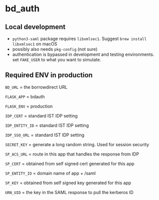 # bd_auth

## Local development

- `python3-saml` package requires `libxmlsec1`.
  Suggest `brew install libxmlsec1` on macOS
- possibly also needs `pkg-config` (not sure)
- authentication is bypassed in development and testing environments. set `FAKE_USER` to what you want to simulate.

## Required ENV in production

`BD_URL` = the borrowdirect URL

`FLASK_APP` = bdauth

`FLASK_ENV` = production

`IDP_CERT` = standard IST IDP setting

`IDP_ENTITY_ID` = standard IST IDP setting

`IDP_SSO_URL` = standard IST IDP setting

`SECRET_KEY` = generate a long random string. Used for session security

`SP_ACS_URL` = route in this app that handles the response from IDP

`SP_CERT` = obtained from self signed cert generated for this app

`SP_ENTITY_ID` = domain name of app + /saml

`SP_KEY` = obtained from self signed key generated for this app

`URN_UID` = the key in the SAML response to pull the kerberos ID

